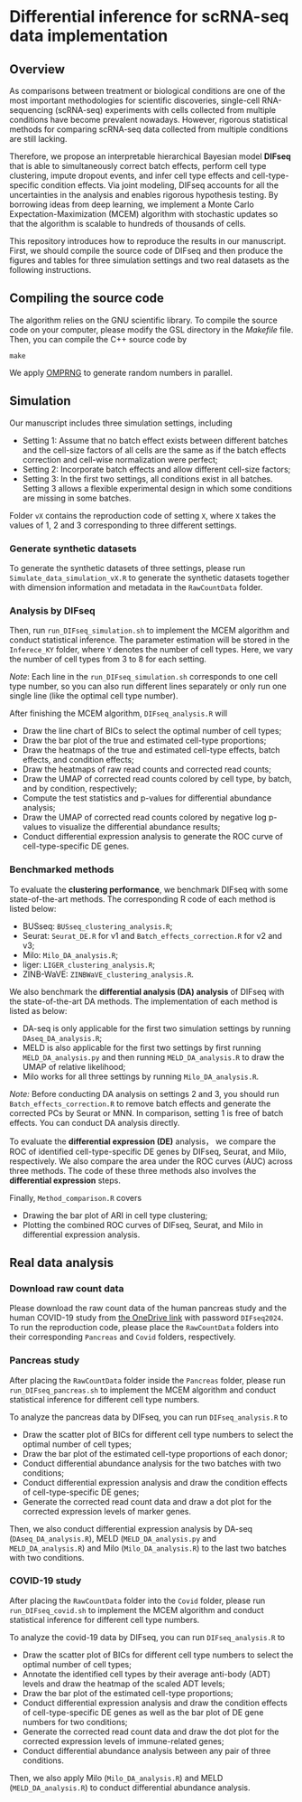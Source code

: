 # Differential inference for scRNA-seq data implementation

## Overview

As comparisons between treatment or biological conditions are one of the most important methodologies for scientific discoveries, single-cell RNA-sequencing (scRNA-seq) experiments with cells collected from multiple conditions have become prevalent nowadays. However, rigorous statistical methods for comparing scRNA-seq data collected from multiple conditions are still lacking. 

Therefore, we propose an interpretable hierarchical Bayesian model **DIFseq** that is able to simultaneously correct batch effects, perform cell type clustering, impute dropout events, and infer cell type effects and cell-type-specific condition effects. Via joint modeling, DIFseq accounts for all the uncertainties in the analysis and enables rigorous hypothesis testing. By borrowing ideas from deep learning, we implement a Monte Carlo Expectation-Maximization (MCEM) algorithm with stochastic updates so that the algorithm is scalable to hundreds of thousands of cells.

This repository introduces how to reproduce the results in our manuscript. First, we should compile the source code of DIFseq and then produce the figures and tables for three simulation settings and two real datasets as the following instructions.  

## Compiling the source code

The algorithm relies on the GNU scientific library. To compile the source code on your computer, please modify the GSL directory in the *Makefile* file. Then, you can compile the C++ source code by

```
make
```

We apply [OMPRNG](https://homepage.divms.uiowa.edu/~mbognar/omprng/) to generate random numbers in parallel.


## Simulation

Our manuscript includes three simulation settings, including

   - Setting 1: Assume that no batch effect exists between different batches and the cell-size factors of all cells are the same as if the batch effects correction and cell-wise normalization were perfect;
   - Setting 2: Incorporate batch effects and allow different cell-size factors;
   - Setting 3: In the first two settings, all conditions exist in all batches. Setting 3 allows a flexible experimental design in which some conditions are missing in some batches.

Folder `vX` contains the reproduction code of setting `X`, where `X` takes the values of 1, 2 and 3 corresponding to three different settings. 

### Generate synthetic datasets

To generate the synthetic datasets of three settings, please run `Simulate_data_simulation_vX.R` to generate the synthetic datasets together with dimension information and metadata in the `RawCountData` folder.

### Analysis by DIFseq 

Then, run `run_DIFseq_simulation.sh` to implement the MCEM algorithm and conduct statistical inference. The parameter estimation will be stored in the `Inferece_KY` folder, where `Y` denotes the number of cell types. Here, we vary the number of cell types from 3 to 8 for each setting. 

*Note*: Each line in the `run_DIFseq_simulation.sh` corresponds to one cell type number, so you can also run different lines separately or only run one single line (like the optimal cell type number).

After finishing the MCEM algorithm, `DIFseq_analysis.R` will

   - Draw the line chart of BICs to select the optimal number of cell types;
   - Draw the bar plot of the true and estimated cell-type proportions;
   - Draw the heatmaps of the true and estimated cell-type effects, batch effects, and condition effects;
   - Draw the heatmaps of raw read counts and corrected read counts;
   - Draw the UMAP of corrected read counts colored by cell type, by batch, and by condition, respectively;
   - Compute the test statistics and p-values for differential abundance analysis;
   - Draw the UMAP of corrected read counts colored by negative log p-values to visualize the differential abundance results;
   - Conduct differential expression analysis to generate the ROC curve of cell-type-specific DE genes.

### Benchmarked methods

To evaluate the **clustering performance**, we benchmark DIFseq with some state-of-the-art methods. The corresponding R code of each method is listed below:

   - BUSseq: `BUSseq_clustering_analysis.R`;
   - Seurat: `Seurat_DE.R` for v1 and `Batch_effects_correction.R` for v2 and v3; 
   - Milo: `Milo_DA_analysis.R`;
   - liger: `LIGER_clustering_analysis.R`;
   - ZINB-WaVE: `ZINBWaVE_clustering_analysis.R`.
   
 
We also benchmark the **differential analysis (DA) analysis** of DIFseq with the state-of-the-art DA methods. The implementation of each method is listed as below:

   - DA-seq is only applicable for the first two simulation settings by running `DAseq_DA_analysis.R`;
   - MELD is also applicable for the first two settings by first running `MELD_DA_analysis.py` and then running `MELD_DA_analysis.R` to draw the UMAP of relative likelihood;
   - Milo works for all three settings by running `Milo_DA_analysis.R`.

*Note:* Before conducting DA analysis on settings 2 and 3, you should run `Batch_effects_correction.R` to remove batch effects and generate the corrected PCs by Seurat or MNN. In comparison, setting 1 is free of batch effects. You can conduct DA analysis directly. 

To evaluate the **differential expression (DE)** analysis， we compare the ROC of identified cell-type-specific DE genes by DIFseq, Seurat, and Milo, respectively. We also compare the area under the ROC curves (AUC) across three methods. The code of these three methods also involves the **differential expression** steps.

Finally, `Method_comparison.R` covers

   - Drawing the bar plot of ARI in cell type clustering;
   - Plotting the combined ROC curves of DIFseq, Seurat, and Milo in differential expression analysis.

## Real data analysis

### Download raw count data 

Please download the raw count data of the human pancreas study and the human COVID-19 study from [the OneDrive link](https://cuhko365-my.sharepoint.com/:f:/g/personal/songfangda_cuhk_edu_cn/ErmSyLVRFhlDvNxETCSCi8gB5So6RqxJ9KH4R7B99s0UiQ?e=eWaCRX) with password `DIFseq2024`. To run the reproduction code, please place the `RawCountData` folders into their corresponding `Pancreas` and `Covid` folders, respectively.

### Pancreas study

After placing the `RawCountData` folder inside the `Pancreas` folder, please run `run_DIFseq_pancreas.sh` to implement the MCEM algorithm and conduct statistical inference for different cell type numbers. 

To analyze the pancreas data by DIFseq, you can run `DIFseq_analysis.R` to

   - Draw the scatter plot of BICs for different cell type numbers to select the optimal number of cell types;
   - Draw the bar plot of the estimated cell-type proportions of each donor;
   - Conduct differential abundance analysis for the two batches with two conditions;
   - Conduct differential expression analysis and draw the condition effects of cell-type-specific DE genes;
   - Generate the corrected read count data and draw a dot plot for the corrected expression levels of marker genes.

Then, we also conduct differential expression analysis by DA-seq (`DAseq_DA_analysis.R`), MELD (`MELD_DA_analysis.py` and `MELD_DA_analysis.R`) and Milo (`Milo_DA_analysis.R`) to the last two batches with two conditions.

### COVID-19 study

After placing the `RawCountData` folder into the `Covid` folder, please run `run_DIFseq_covid.sh` to implement the MCEM algorithm and conduct statistical inference for different cell type numbers. 

To analyze the covid-19 data by DIFseq, you can run `DIFseq_analysis.R` to

   - Draw the scatter plot of BICs for different cell type numbers to select the optimal number of cell types;
   - Annotate the identified cell types by their average anti-body (ADT) levels and draw the heatmap of the scaled ADT levels;
   - Draw the bar plot of the estimated cell-type proportions;
   - Conduct differential expression analysis and draw the condition effects of cell-type-specific DE genes as well as the bar plot of DE gene numbers for two conditions;
   - Generate the corrected read count data and draw the dot plot for the corrected expression levels of immune-related genes;
   - Conduct differential abundance analysis between any pair of three conditions.

Then, we also apply Milo (`Milo_DA_analysis.R`) and MELD (`MELD_DA_analysis.R`) to conduct differential abundance analysis.
